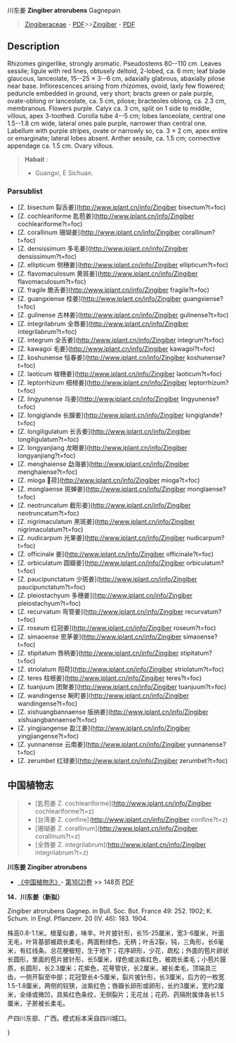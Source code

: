 川东姜 **Zingiber atrorubens** Gagnepain

> [Zingiberaceae](http://www.iplant.cn/info/Zingiberaceae?t=foc) - [PDF](http://www.iplant.cn/foc/pdf/Zingiberaceae.pdf)>>[Zingiber](http://www.iplant.cn/info/Zingiber?t=foc) - [PDF](http://www.iplant.cn/foc/pdf/Zingiber.pdf)

## Description

Rhizomes gingerlike, strongly aromatic. Pseudostems 80--110 cm. Leaves sessile; ligule with red lines, obtusely deltoid, 2-lobed, ca. 6 mm; leaf blade glaucous, lanceolate, 15--25 × 3--6 cm, adaxially glabrous, abaxially pilose near base. Inflorescences arising from rhizomes, ovoid, laxly few flowered; peduncle embedded in ground, very short; bracts green or pale purple, ovate-oblong or lanceolate, ca. 5 cm, pilose; bracteoles oblong, ca. 2.3 cm, membranous. Flowers purple. Calyx ca. 3 cm, split on 1 side to middle, villous, apex 3-toothed. Corolla tube 4--5 cm; lobes lanceolate, central one 1.5--1.8 cm wide, lateral ones pale purple, narrower than central one. Labellum with purple stripes, ovate or narrowly so, ca. 3 × 2 cm, apex entire or emarginate; lateral lobes absent. Anther sessile, ca. 1.5 cm; connective appendage ca. 1.5 cm. Ovary villous.

> **Habait** : 
>* Guangxi, E Sichuan.

### Parsublist

* [Z.  bisectum  裂舌姜](http://www.iplant.cn/info/Zingiber bisectum?t=foc)
* [Z.  cochleariforme  匙苞姜](http://www.iplant.cn/info/Zingiber cochleariforme?t=foc)
* [Z.  corallinum  珊瑚姜](http://www.iplant.cn/info/Zingiber corallinum?t=foc)
* [Z.  densissimum  多毛姜](http://www.iplant.cn/info/Zingiber densissimum?t=foc)
* [Z.  ellipticum  侧穗姜](http://www.iplant.cn/info/Zingiber ellipticum?t=foc)
* [Z.  flavomaculosum  黄斑姜](http://www.iplant.cn/info/Zingiber flavomaculosum?t=foc)
* [Z.  fragile  脆舌姜](http://www.iplant.cn/info/Zingiber fragile?t=foc)
* [Z.  guangxiense  桂姜](http://www.iplant.cn/info/Zingiber guangxiense?t=foc)
* [Z.  gulinense  古林姜](http://www.iplant.cn/info/Zingiber gulinense?t=foc)
* [Z.  integrilabrum  全唇姜](http://www.iplant.cn/info/Zingiber integrilabrum?t=foc)
* [Z.  integrum  全舌姜](http://www.iplant.cn/info/Zingiber integrum?t=foc)
* [Z.  kawagoi  毛姜](http://www.iplant.cn/info/Zingiber kawagoi?t=foc)
* [Z.  koshunense  恒春姜](http://www.iplant.cn/info/Zingiber koshunense?t=foc)
* [Z.  laoticum  梭穗姜](http://www.iplant.cn/info/Zingiber laoticum?t=foc)
* [Z.  leptorrhizum  细根姜](http://www.iplant.cn/info/Zingiber leptorrhizum?t=foc)
* [Z.  lingyunense  乌姜](http://www.iplant.cn/info/Zingiber lingyunense?t=foc)
* [Z.  longiglande  长腺姜](http://www.iplant.cn/info/Zingiber longiglande?t=foc)
* [Z.  longiligulatum  长舌姜](http://www.iplant.cn/info/Zingiber longiligulatum?t=foc)
* [Z.  longyanjiang  龙眼姜](http://www.iplant.cn/info/Zingiber longyanjiang?t=foc)
* [Z.  menghaiense  勐海姜](http://www.iplant.cn/info/Zingiber menghaiense?t=foc)
* [Z.  mioga  荷](http://www.iplant.cn/info/Zingiber mioga?t=foc)
* [Z.  monglaense  斑蝉姜](http://www.iplant.cn/info/Zingiber monglaense?t=foc)
* [Z.  neotruncatum  截形姜](http://www.iplant.cn/info/Zingiber neotruncatum?t=foc)
* [Z.  nigrimaculatum  黑斑姜](http://www.iplant.cn/info/Zingiber nigrimaculatum?t=foc)
* [Z.  nudicarpum  光果姜](http://www.iplant.cn/info/Zingiber nudicarpum?t=foc)
* [Z.  officinale  姜](http://www.iplant.cn/info/Zingiber officinale?t=foc)
* [Z.  orbiculatum  圆瓣姜](http://www.iplant.cn/info/Zingiber orbiculatum?t=foc)
* [Z.  paucipunctatum  少斑姜](http://www.iplant.cn/info/Zingiber paucipunctatum?t=foc)
* [Z.  pleiostachyum  多穗姜](http://www.iplant.cn/info/Zingiber pleiostachyum?t=foc)
* [Z.  recurvatum  弯管姜](http://www.iplant.cn/info/Zingiber recurvatum?t=foc)
* [Z.  roseum  红冠姜](http://www.iplant.cn/info/Zingiber roseum?t=foc)
* [Z.  simaoense  思茅姜](http://www.iplant.cn/info/Zingiber simaoense?t=foc)
* [Z.  stipitatum  唇柄姜](http://www.iplant.cn/info/Zingiber stipitatum?t=foc)
* [Z.  striolatum  阳荷](http://www.iplant.cn/info/Zingiber striolatum?t=foc)
* [Z.  teres  柱根姜](http://www.iplant.cn/info/Zingiber teres?t=foc)
* [Z.  tuanjuum  团聚姜](http://www.iplant.cn/info/Zingiber tuanjuum?t=foc)
* [Z.  wandingense  畹町姜](http://www.iplant.cn/info/Zingiber wandingense?t=foc)
* [Z.  xishuangbannaense  版纳姜](http://www.iplant.cn/info/Zingiber xishuangbannaense?t=foc)
* [Z.  yingjiangense  盈江姜](http://www.iplant.cn/info/Zingiber yingjiangense?t=foc)
* [Z.  yunnanense  云南姜](http://www.iplant.cn/info/Zingiber yunnanense?t=foc)
* [Z.  zerumbet  红球姜](http://www.iplant.cn/info/Zingiber zerumbet?t=foc)

## 中国植物志

> * [匙苞姜  Z.  cochleariforme](http://www.iplant.cn/info/Zingiber cochleariforme?t=z)
> * [台湾姜  Z.  confine](http://www.iplant.cn/info/Zingiber confine?t=z)
> * [珊瑚姜  Z.  corallinum](http://www.iplant.cn/info/Zingiber corallinum?t=z)
> * [全唇姜  Z.  integrilabrum](http://www.iplant.cn/info/Zingiber integrilabrum?t=z)

**川东姜 Zingiber atrorubens**

* [《中国植物志》](http://www.iplant.cn/frps)- [第16(2)卷](http://www.iplant.cn/frps/vol/16(2)) >> 148页 [PDF](http://www.iplant.cn/frps/pdf/16(2)/148.pdf)

**14．川东姜（新拟）**

Zingiber atrorubens Gagnep. in Bull. Soc. Bot. France 49: 252. 1902; K. Schum. in Engl. Pflanzenr. 20 (IV. 46): 183. 1904.

株高0.8-1.1米。根茎似姜，味辛。叶片披针形，长15-25厘米，宽3-6厘米，叶面无毛，叶背基部被疏长柔毛，两面粉绿色，无柄；叶舌2裂，钝，三角形，长6毫米，有红线条。总花梗极短，生于地下；花序卵形，少花，疏松；外面的苞片卵状长圆形，里面的苞片披针形，长5厘米，绿色或淡紫红色，被疏长柔毛；小苞片膜质，长圆形，长2.3厘米；花紫色，花萼管状，长2厘米，被长柔毛，顶端具三齿，一侧开裂至中部；花冠管长4-5厘米，裂片披针形，长3厘米，后方的一枚宽1.5-1.8厘米，两侧的较狭，淡紫红色；唇瓣长卵形或卵形，长约3厘米，宽约2厘米，全缘或微凹，具紫红色条纹，无侧裂片；无花丝；花药、药隔附属体各长1.5厘米，子房被长柔毛。

产四川东部、广西。模式标本采自四川城口。

}